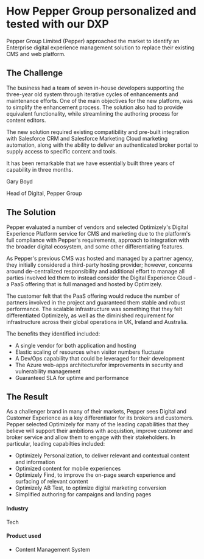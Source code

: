 # How Pepper Group personalized and tested with our DXP

Pepper Group Limited (Pepper) approached the market to identify an Enterprise
digital experience management solution to replace their existing CMS and web
platform.

## The Challenge

The business had a team of seven in-house developers supporting the three-year
old system through iterative cycles of enhancements and maintenance efforts. One
of the main objectives for the new platform, was to simplify the enhancement
process. The solution also had to provide equivalent functionality, while
streamlining the authoring process for content editors.

The new solution required existing compatibility and pre-built integration with
Salesforce CRM and Salesforce Marketing Cloud marketing automation, along with
the ability to deliver an authenticated broker portal to supply access to
specific content and tools.

It has been remarkable that we have essentially built three years of capability
in three months.

Gary Boyd

Head of Digital, Pepper Group

## The Solution

Pepper evaluated a number of vendors and selected Optimizely's Digital
Experience Platform service for CMS and marketing due to the platform's full
compliance with Pepper's requirements, approach to integration with the broader
digital ecosystem, and some other differentiating features.

As Pepper's previous CMS was hosted and managed by a partner agency, they
initially considered a third-party hosting provider; however, concerns around
de-centralized responsibility and additional effort to manage all parties
involved led them to instead consider the Digital Experience Cloud - a PaaS
offering that is full managed and hosted by Optimizely.

The customer felt that the PaaS offering would reduce the number of partners
involved in the project and guaranteed them stable and robust performance. The
scalable infrastructure was something that they felt differentiated Optimizely,
as well as the diminished requirement for infrastructure across their global
operations in UK, Ireland and Australia.

The benefits they identified included:

- A single vendor for both application and hosting
- Elastic scaling of resources when visitor numbers fluctuate
- A Dev/Ops capability that could be leveraged for their development
- The Azure web-apps architecturefor improvements in security and vulnerability management
- Guaranteed SLA for uptime and performance

## The Result

As a challenger brand in many of their markets, Pepper sees Digital and Customer
Experience as a key differentiator for its brokers and customers. Pepper
selected Optimizely for many of the leading capabilities that they believe will
support their ambitions with acquistion, improve customer and broker service and
allow them to engage with their stakeholders. In particular, leading capabilties
included:

- Optimizely Personalization, to deliver relevant and contextual content and information
- Optimized content for mobile experiences
- Optimizely Find, to improve the on-page search experience and surfacing of relevant content
- Optimizely AB Test, to optimize digital marketing conversion
- Simplified authoring for campaigns and landing pages

#### Industry

Tech

#### Product used

- Content Management System
